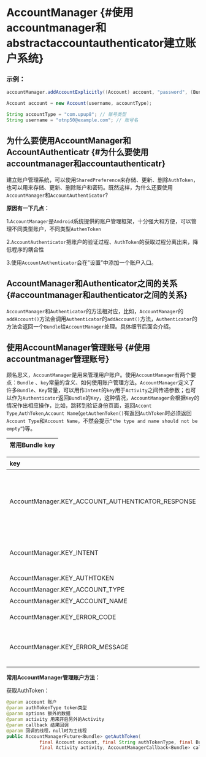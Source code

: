 # AccountManager {#使用accountmanager和abstractaccountauthenticator建立账户系统}

### 示例：

```java
accountManager.addAccountExplicitly((Account) account, "password", (Bundle) userdata); // nullable userdata

Account account = new Account(username, accountType);

String accountType = "com.upup8"; // 账号类型
String username = "otnp50@example.com"; // 账号名
```

## 为什么要使用AccountManager和AccountAuthenticatr {#为什么要使用accountmanager和accountauthenticatr}

建立账户管理系统，可以使用`SharedPreference`来存储、更新、删除`AuthToken`，也可以用来存储、更新、删除账户和密码。既然这样，为什么还要使用`AccountManager`和`AccountAuthenticator`?

**原因有一下几点：**

1.`AccountManager`是`Android`系统提供的账户管理框架，十分强大和方便，可以管理不同类型账户，不同类型`AuthenToken`

2.`AccountAuthenticator`把账户的验证过程、`AuthToken`的获取过程分离出来，降低程序的耦合性

3.使用`AccountAuthenticator`会在”设置”中添加一个账户入口。

## AccountManager和Authenticator之间的关系 {#accountmanager和authenticator之间的关系}

`AccountManager`和`Authenticator`的方法相对应，比如，`AccountManager`的`addAccount()`方法会调用`Authenticator`的`addAccount()`方法，`Authenticator`的方法会返回一个`Bundle`给`AccountManager`处理。具体细节后面会介绍。

## 使用AccountManager管理账号 {#使用accountmanager管理账号}

顾名思义，`AccountManager`是用来管理用户账户。使用`AccountManager`有两个要点：`Bundle` 、`key`常量的含义、如何使用账户管理方法。`AccountManager`定义了许多`Bundle`、`Key`常量，可以用作`Intent`的`key`用于`Activity`之间传递参数；也可以作为`Authenticator`返回`Bundle`的`Key`，这种情况，`AccountManager`会根据`Key`的情况作出相应操作，比如，跳转到验证身份页面，返回`Accont Type`,`AuthToken`,`Account Name`\(`getAuthenToken()`有返回`AuthToken`时必须返回`Account Type`和`Account Name`，不然会提示`“the type and name should not be empty”`\)等。



| 常用Bundle key |
| :---: |


| key | 含义 |
| :--- | :--- |
| AccountManager.KEY\_ACCOUNT\_AUTHENTICATOR\_RESPONSE | 可以调用onResult\(\)和onError\(\)来相应用户提供的信息 |
| AccountManager.KEY\_INTENT | 开启新Activity和用户进行交互 |
| AccountManager.KEY\_AUTHTOKEN | 令牌 |
| AccountManager.KEY\_ACCOUNT\_TYPE | 账户类型 |
| AccountManager.KEY\_ACCOUNT\_NAME | 账户名 |
| AccountManager.KEY\_ERROR\_CODE | 错误码\(必须大于0\) |
| AccountManager.KEY\_ERROR\_MESSAGE | 错误信息\(必须和错误码一起使用\) |

**常用AccountManager管理账户方法：**

获取AuthToken：

```java
@param account 账户
@param authTokenType token类型
@param options 额外的数据
@param activity 用来开启另外的Activity
@param callback 结果回调
@param 回调的线程，null时为主线程
public AccountManagerFuture<Bundle> getAuthToken(
            final Account account, final String authTokenType, final Bundle options,
            final Activity activity, AccountManagerCallback<Bundle> callback, Handler handler) 
```




